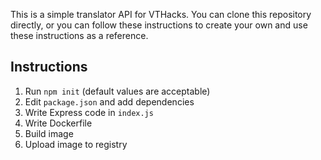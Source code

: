 This is a simple translator API for VTHacks. You can clone this repository directly, or you can follow these instructions to create your own and use these instructions as a reference.

## Instructions
1. Run `npm init` (default values are acceptable)
2. Edit `package.json` and add dependencies
3. Write Express code in `index.js`
4. Write Dockerfile
5. Build image
6. Upload image to registry
